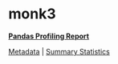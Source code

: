 # monk3

[**Pandas Profiling Report**](https://epistasislab.github.io/pmlb/profile/monk3.html)

[Metadata](metadata.yaml) | [Summary Statistics](summary_stats.tsv)

